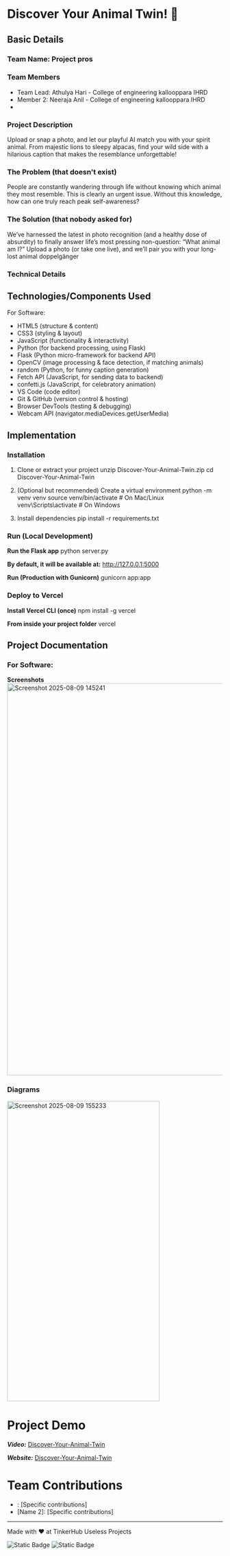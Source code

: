 # Discover Your Animal Twin! 🎯


## Basic Details

### Team Name: Project pros

### Team Members
- Team Lead: Athulya Hari - College of engineering kallooppara IHRD
- Member 2: Neeraja Anil - College of engineering kallooppara IHRD
- 
### Project Description
Upload or snap a photo, and let our playful AI match you with your spirit animal. From majestic lions to sleepy alpacas, find your wild side with a hilarious caption that makes the resemblance unforgettable! 

### The Problem (that doesn't exist)
People are constantly wandering through life without knowing which animal they most resemble. This is clearly an urgent issue. Without this knowledge, how can one truly reach peak self-awareness?

### The Solution (that nobody asked for)
We’ve harnessed the latest in photo recognition (and a healthy dose of absurdity) to finally answer life’s most pressing non-question: “What animal am I?”
Upload a photo (or take one live), and we’ll pair you with your long-lost animal doppelgänger

### Technical Details
## Technologies/Components Used
For Software:
- HTML5 (structure & content)
- CSS3 (styling & layout)
- JavaScript (functionality & interactivity)
- Python (for backend processing, using Flask)
- Flask (Python micro-framework for backend API) 
- OpenCV (image processing & face detection, if matching animals)
- random (Python, for funny caption generation)
- Fetch API (JavaScript, for sending data to backend)
- confetti.js (JavaScript, for celebratory animation)
- VS Code (code editor)
- Git & GitHub (version control & hosting)
- Browser DevTools (testing & debugging)
- Webcam API (navigator.mediaDevices.getUserMedia)

## Implementation

### Installation
1. Clone or extract your project
unzip Discover-Your-Animal-Twin.zip
cd Discover-Your-Animal-Twin

2. (Optional but recommended) Create a virtual environment
python -m venv venv
source venv/bin/activate   # On Mac/Linux
venv\Scripts\activate      # On Windows

3. Install dependencies
pip install -r requirements.txt

### Run (Local Development)
**Run the Flask app**
python server.py

**By default, it will be available at:**
http://127.0.0.1:5000

**Run (Production with Gunicorn)**
gunicorn app:app

### Deploy to Vercel
**Install Vercel CLI (once)**
npm install -g vercel

**From inside your project folder**
vercel

## Project Documentation
### For Software:
**Screenshots** 
<img width="1839" height="913" alt="Screenshot 2025-08-09 145241" src="https://github.com/user-attachments/assets/63a8de29-357e-484d-89e1-de62ba53cb3e" />

### Diagrams
<img width="356" height="699" alt="Screenshot 2025-08-09 155233" src="https://github.com/user-attachments/assets/47f955c5-f88a-42e6-81c2-d9ed8aa138b4" />


# Project Demo
***Video:*** [Discover-Your-Animal-Twin](https://discover-your-animal-twin.vercel.app/)

***Website:*** [Discover-Your-Animal-Twin](https://discover-your-animal-twin.vercel.app/)

# Team Contributions
- : [Specific contributions]
- [Name 2]: [Specific contributions]

---
Made with ❤️ at TinkerHub Useless Projects 

![Static Badge](https://img.shields.io/badge/TinkerHub-24?color=%23000000&link=https%3A%2F%2Fwww.tinkerhub.org%2F)
![Static Badge](https://img.shields.io/badge/UselessProjects--25-25?link=https%3A%2F%2Fwww.tinkerhub.org%2Fevents%2FQ2Q1TQKX6Q%2FUseless%2520Projects)


